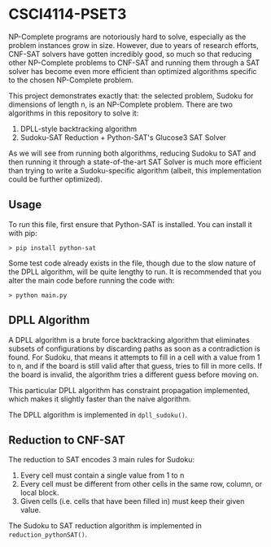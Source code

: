 # CSCI4114-PSET3

NP-Complete programs are notoriously hard to solve, especially as the problem instances grow in size. However, due to years of research efforts, CNF-SAT solvers have gotten incredibly good, so much so that reducing other NP-Complete problems to CNF-SAT and running them through a SAT solver has become even more efficient than optimized algorithms specific to the chosen NP-Complete problem. 

This project demonstrates exactly that: the selected problem, Sudoku for dimensions of length n, is an NP-Complete problem. There are two algorithms in this repository to solve it:

1. DPLL-style backtracking algorithm
2. Sudoku-SAT Reduction + Python-SAT's Glucose3 SAT Solver

As we will see from running both algorithms, reducing Sudoku to SAT and then running it through a state-of-the-art SAT Solver is much more efficient than trying to write a Sudoku-specific algorithm (albeit, this implementation could be further optimized).

## Usage
To run this file, first ensure that Python-SAT is installed. You can install it with pip:
```
> pip install python-sat
```
Some test code already exists in the file, though due to the slow nature of the DPLL algorithm, will be quite lengthy to run. It is recommended that you alter the main code before running the code with:
```
> python main.py
```

## DPLL Algorithm
A DPLL algorithm is a brute force backtracking algorithm that eliminates subsets of configurations by discarding paths as soon as a contradiction is found. For Sudoku, that means it attempts to fill in a cell with a value from 1 to n, and if the board is still valid after that guess, tries to fill in more cells. If the board is invalid, the algorithm tries a different guess before moving on.

This particular DPLL algorithm has constraint propagation implemented, which makes it slightly faster than the naive algorithm.

The DPLL algorithm is implemented in `dpll_sudoku()`.

## Reduction to CNF-SAT
The reduction to SAT encodes 3 main rules for Sudoku:

1. Every cell must contain a single value from 1 to n
2. Every cell must be different from other cells in the same row, column, or local block.
3. Given cells (i.e. cells that have been filled in) must keep their given value.

The Sudoku to SAT reduction algorithm is implemented in `reduction_pythonSAT()`.
